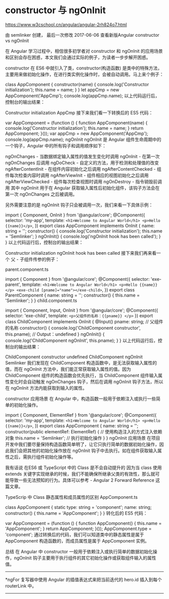 # constructor 与 ngOnInit
https://www.w3cschool.cn/angular/angular-2rh824o7.html

由 semlinker 创建， 最后一次修改 2017-06-06
查看新版Angular constructor vs ngOnInit

在 Angular 学习过程中，相信很多初学者对 constructor 和 ngOnInit 的应用场景和区别会存在困惑，本文我们会通过实际的例子，为读者一步步解开困惑。

constructor
在 ES6 中就引入了类，constructor(构造函数) 是类中的特殊方法，主要用来做初始化操作，在进行类实例化操作时，会被自动调用。马上来个例子：

class AppComponent {
  constructor(name) {
    console.log('Constructor initialization');
    this.name = name;
  }
}
let appCmp = new AppComponent('AppCmp');
console.log(appCmp.name); 
以上代码运行后，控制台的输出结果：

Constructor initialization
AppCmp
接下来我们看一下转换后的 ES5 代码：

var AppComponent = (function () {
    function AppComponent(name) {
        console.log('Constructor initialization');
        this.name = name;
    }
    return AppComponent;
}());
var appCmp = new AppComponent('AppCmp');
console.log(appCmp.name);
ngOnInit
ngOnInit 是 Angular 组件生命周期中的一个钩子，Angular 中的所有钩子和调用顺序如下：

ngOnChanges - 当数据绑定输入属性的值发生变化时调用
ngOnInit - 在第一次 ngOnChanges 后调用
ngDoCheck - 自定义的方法，用于检测和处理值的改变
ngAfterContentInit - 在组件内容初始化之后调用
ngAfterContentChecked - 组件每次检查内容时调用
ngAfterViewInit - 组件相应的视图初始化之后调用
ngAfterViewChecked - 组件每次检查视图时调用
ngOnDestroy - 指令销毁前调用
其中 ngOnInit 用于在 Angular 获取输入属性后初始化组件，该钩子方法会在第一次 ngOnChanges 之后被调用。

另外需要注意的是 ngOnInit 钩子只会被调用一次，我们来看一下具体示例：

import { Component, OnInit } from '@angular/core';
@Component({
  selector: 'my-app',
  template: `
    <h1>Welcome to Angular World</h1>
    <p>Hello {{name}}</p>
  `,
})
export class AppComponent implements OnInit {
  name: string = '';
  constructor() {
    console.log('Constructor initialization');
    this.name = 'Semlinker';
  }
  ngOnInit() {
    console.log('ngOnInit hook has been called');
  }
}
以上代码运行后，控制台的输出结果：

Constructor initialization
ngOnInit hook has been called
接下来我们再来看一个 父 - 子组件传参的例子：

parent.component.ts

import { Component } from '@angular/core';
@Component({
  selector: 'exe-parent',
  template: `
    <h1>Welcome to Angular World</h1>
    <p>Hello {{name}}</p>
    <exe-child [pname]="name"></exe-child>
  `,
})
export class ParentComponent {
  name: string = '';
  constructor() {
    this.name = 'Semlinker';
  }
}
child.component.ts

import { Component, Input, OnInit } from '@angular/core';
@Component({
    selector: 'exe-child',
    template: `
     <p>父组件的名称：{{pname}} </p>
    `
})
export class ChildComponent implements OnInit {
    @Input()
    pname: string; // 父组件的名称
    constructor() {
        console.log('ChildComponent constructor', this.pname); // Output：undefined
    }
    ngOnInit() {
        console.log('ChildComponent ngOnInit', this.pname);
    }
}
以上代码运行后，控制台的输出结果：

ChildComponent constructor undefined
ChildComponent ngOnInit Semlinker
我们发现在 ChildComponent 构造函数中，是无法获取输入属性的值，而在 ngOnInit 方法中，我们能正常获取输入属性的值。因为 ChildComponent 组件的构造函数会优先执行，当 ChildComponent 组件输入属性变化时会自动触发 ngOnChanges 钩子，然后在调用 ngOnInit 钩子方法，所以在 ngOnInit 方法内能获取到输入的属性。

constructor 应用场景
在 Angular 中，构造函数一般用于依赖注入或执行一些简单的初始化操作。

import { Component, ElementRef } from '@angular/core';
@Component({
  selector: 'my-app',
  template: `
    <h1>Welcome to Angular World</h1>
    <p>Hello {{name}}</p>
  `,
})
export class AppComponent {
  name: string = '';
  constructor(public elementRef: ElementRef) { // 使用构造注入的方式注入依赖对象
    this.name = 'Semlinker'; // 执行初始化操作
  }
}
ngOnInit 应用场景
在项目开发中我们要尽量保持构造函数简单明了，让它只执行简单的数据初始化操作，因此我们会把其他的初始化操作放在 ngOnInit 钩子中去执行。如在组件获取输入属性之后，需执行组件初始化操作等。

我有话说
在ES6 或 TypeScript 中的 Class 是不会自动提升的
因为当 class 使用 extends 关键字实现继承的时候，我们不能确保所继承父类的有效性，那么就可能导致一些无法预知的行为。具体可以参考 - Angular 2 Forward Reference 这篇文章。

TypeScrip 中 Class 静态属性和成员属性的区别
AppComponent.ts

class AppComponent {
  static type: string = 'component';
  name: string;
  constructor() {
    this.name = 'AppComponent';
  }
}
转化后的 ES5 代码：

var AppComponent = (function () {
    function AppComponent() {
        this.name = 'AppComponent';
    }
    return AppComponent;
}());
AppComponent.type = 'component';
通过转换后的代码，我们可以知道类中的静态属性是属于 AppComponent 构造函数的，而成员属性是属于 AppComponent 实例。

总结
在 Angular 中 constructor 一般用于依赖注入或执行简单的数据初始化操作，ngOnInit 钩子主要用于执行组件的其它初始化操作或获取组件输入的属性值。


-------------------------------------------------------------------------------------
 \*ngFor 复写器中使用 Angular 的插值表达式来把当前迭代的 hero.id 插入到每个 routerLink 中。
 
 -------------------------------------------------------------------------------------
 
 
